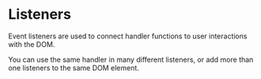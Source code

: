 # Listeners

Event listeners are used to connect handler functions to user interactions with the DOM.

You can use the same handler in many different listeners, or add more than one listeners to the same DOM element.